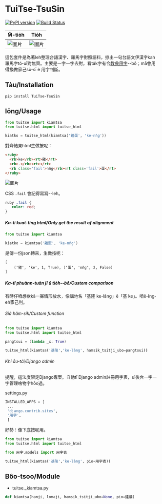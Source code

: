 # TuiTse-TsuSin

[![PyPI version](https://badge.fury.io/py/TuiTse-TsuSin.svg)](https://badge.fury.io/py/TuiTse-TsuSin)
[![Build Status](https://travis-ci.org/i3thuan5/TuiTse-TsuSin.svg?branch=master)](https://travis-ci.org/i3thuan5/TuiTse-TsuSin)

|M̄-tio̍h|Tio̍h|
|-|-|
|![圖片](https://user-images.githubusercontent.com/6355592/102592756-e62e9880-414e-11eb-9daf-5146905ab3e2.png)|![圖片](https://user-images.githubusercontent.com/6355592/102593010-44f41200-414f-11eb-8576-8280dff555f4.png)|


這包套件是為著leh整理台語漢字、羅馬字對照語料，掠出一句台語文伊漢字kah羅馬字tó-uī對無齊。主要是一字一字去對，看ta̍k字有合[教典用字](https://github.com/i3thuan5/kau3-tian2_iong7-ji7)--bô；mā會用得換做家己sù-sī ê 用字判斷。

## Tàu/Installation
```
pip install TuiTse-TsuSin
```

## Iōng/Usage
```python
from tuitse import kiamtsa
from tuitse.html import tuitse_html

kiatko = tuitse_html(kiamtsa('雞蛋', 'ke-nn̄g'))
```
對齊結果html生做按呢：
```html
<ruby>
  <rb>ke</rb><rt>雞</rt>
  <rb>-</rb><rt></rt>
  <rb class='fail'>nn̄g</rb><rt class='fail'>蛋</rt>
</ruby>
```

![圖片](https://user-images.githubusercontent.com/6355592/102592756-e62e9880-414e-11eb-9daf-5146905ab3e2.png)

CSS `.fail` 會記得寫寫--leh。
```css
ruby .fail {
   color: red;
}
```

##### Ka-tī kuat-tīng html/Only get the result of alignment
```python
from tuitse import kiamtsa

kiatko = kiamtsa('雞蛋', 'ke-nn̄g')
```
是傳一份json轉來，生做按呢：
```
[
    ('雞', 'ke', 1, True), ('蛋', 'nn̄g', 2, False)
]
```
##### Ka-tī phuànn-tuàn jī ū tio̍h--bô/Custom comparison
有時仔咱想欲kā一寡情形放水，像講地名「基隆 ke-lâng」ê「基 ke」。咱ē-īng-eh家己判。
###### Siá hâm-sik/Custom function
```python
from tuitse import kiamtsa
from tuitse.html import tuitse_html

pangtsui = (lambda _x: True)

tuitse_html(kiamtsa('基隆','ke-lâng', hamsik_tsitji_ubo=pangtsui))
```
###### Khí āu-tâi/Django admin
提醒，這法度限定Django專案。自動tī Django admin註冊用字表，uì後台一字一字管理啥物字hōo過。

settings.py
```python
INSTALLED_APPS = [
 ...
 'django.contrib.sites',
 '用字',
 ]
```
好勢！像下底按呢用。
```python
from tuitse import kiamtsa
from tuitse.html import tuitse_html

from 用字.models import 用字表

tuitse_html(kiamtsa('基隆','ke-lâng', pio=用字表))
```

## Bôo-tsoo/Module
* tuitse._kiamtsa.py
```python
def kiamtsa(hanji, lomaji, hamsik_tsitji_ubo=None, pio=建議)
```

